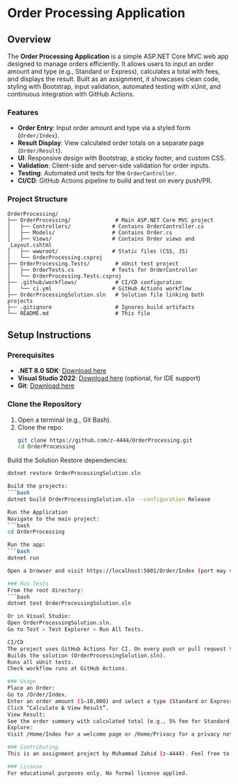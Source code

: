 # Order Processing Application

## Overview
The **Order Processing Application** is a simple ASP.NET Core MVC web app designed to manage orders efficiently. It allows users to input an order amount and type (e.g., Standard or Express), calculates a total with fees, and displays the result. Built as an assignment, it showcases clean code, styling with Bootstrap, input validation, automated testing with xUnit, and continuous integration with GitHub Actions.

### Features
- **Order Entry**: Input order amount and type via a styled form (`Order/Index`).
- **Result Display**: View calculated order totals on a separate page (`Order/Result`).
- **UI**: Responsive design with Bootstrap, a sticky footer, and custom CSS.
- **Validation**: Client-side and server-side validation for order inputs.
- **Testing**: Automated unit tests for the `OrderController`.
- **CI/CD**: GitHub Actions pipeline to build and test on every push/PR.

### Project Structure
```
OrderProcessing/
├── OrderProcessing/              # Main ASP.NET Core MVC project
│   ├── Controllers/             # Contains OrderController.cs
│   ├── Models/                  # Contains Order.cs
│   ├── Views/                   # Contains Order views and _Layout.cshtml
│   ├── wwwroot/                 # Static files (CSS, JS)
│   └── OrderProcessing.csproj
├── OrderProcessing.Tests/        # xUnit test project
│   ├── OrderTests.cs            # Tests for OrderController
│   └── OrderProcessing.Tests.csproj
├── .github/workflows/            # CI/CD configuration
│   └── ci.yml                   # GitHub Actions workflow
├── OrderProcessingSolution.sln   # Solution file linking both projects
├── .gitignore                    # Ignores build artifacts
└── README.md                     # This file
```

## Setup Instructions

### Prerequisites
- **.NET 8.0 SDK**: [Download here](https://dotnet.microsoft.com/en-us/download/dotnet/8.0)
- **Visual Studio 2022**: [Download here](https://visualstudio.microsoft.com/vs/) (optional, for IDE support)
- **Git**: [Download here](https://git-scm.com/downloads)

### Clone the Repository
1. Open a terminal (e.g., Git Bash).
2. Clone the repo:
   ```bash
   git clone https://github.com/z-4444/OrderProcessing.git
   cd OrderProcessing

Build the Solution
Restore dependencies:
```bash
dotnet restore OrderProcessingSolution.sln

Build the projects:
```bash
dotnet build OrderProcessingSolution.sln --configuration Release

Run the Application
Navigate to the main project:
```bash
cd OrderProcessing

Run the app:
```bash
dotnet run

Open a browser and visit https://localhost:5001/Order/Index (port may vary—check console output).

### Run Tests
From the root directory:
```bash
dotnet test OrderProcessingSolution.sln

Or in Visual Studio:
Open OrderProcessingSolution.sln.
Go to Test > Test Explorer > Run All Tests.

CI/CD
The project uses GitHub Actions for CI. On every push or pull request to main, development, or feature/* branches:
Builds the solution (OrderProcessingSolution.sln).
Runs all xUnit tests.
Check workflow runs at GitHub Actions.

### Usage
Place an Order:
Go to /Order/Index.
Enter an order amount (1–10,000) and select a type (Standard or Express).
Click “Calculate & View Result”.
View Result:
See the order summary with calculated total (e.g., 5% fee for Standard, 10% for Express).
Explore:
Visit /Home/Index for a welcome page or /Home/Privacy for a privacy note.

### Contributing
This is an assignment project by Muhammad Zahid (z-4444). Feel free to fork and submit pull requests for enhancements!

### License
For educational purposes only. No formal license applied.
